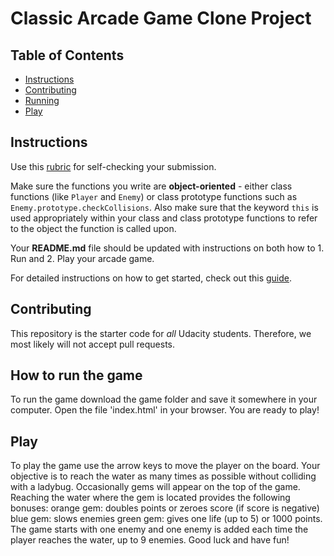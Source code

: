 # Classic Arcade Game Clone Project

## Table of Contents

- [Instructions](#instructions)
- [Contributing](#contributing)
- [Running](#runnning)
- [Play](#play)

## Instructions

Use this [rubric](https://review.udacity.com/#!/rubrics/15/view) for self-checking your submission.

Make sure the functions you write are **object-oriented** - either class functions (like `Player` and `Enemy`) or class prototype functions such as `Enemy.prototype.checkCollisions`. Also make sure that the keyword `this` is used appropriately within your class and class prototype functions to refer to the object the function is called upon.

Your **README.md** file should be updated with instructions on both how to 1. Run and 2. Play your arcade game.

For detailed instructions on how to get started, check out this [guide](https://docs.google.com/document/d/1v01aScPjSWCCWQLIpFqvg3-vXLH2e8_SZQKC8jNO0Dc/pub?embedded=true).

## Contributing

This repository is the starter code for _all_ Udacity students. Therefore, we most likely will not accept pull requests.

## How to run the game

To run the game download the game folder and save it somewhere in your computer.
Open the file 'index.html' in your browser. You are ready to play!

## Play

To play the game use the arrow keys to move the player on the board.
Your objective is to reach the water as many times as possible without colliding with a ladybug.
Occasionally gems will appear on the top of the game. Reaching the water where the gem is located provides the following bonuses:
	orange gem: doubles points or zeroes score (if score is negative)
	blue gem: slows enemies
	green gem: gives one life (up to 5) or 1000 points.
The game starts with one enemy and one enemy is added each time the player reaches the water, up to 9 enemies.
Good luck and have fun!